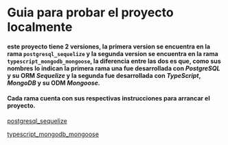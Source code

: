 # Guia para probar el proyecto localmente

#### este proyecto tiene 2 versiones, la primera version se encuentra en la rama `postgresql_sequelize` y la segunda version se encuentra en la rama `typescript_mongodb_mongoose`, la diferencia entre las dos es que, como sus nombres lo indican la primera rama una fue desarrollada con _PostgreSQL_ y su ORM _Sequelize_ y la segunda fue desarrollada con _TypeScript_, _MongoDB_ y su ODM _Mongoose._

#### Cada rama cuenta con sus respectivas instrucciones para arrancar el proyecto.

[postgresql_sequelize](https://github.com/Calvinuhh/prueba_tecnica_comics/tree/postgresql_sequelize)

[typescript_mongodb_mongoose](https://github.com/Calvinuhh/prueba_tecnica_comics/tree/typescript_mongodb_mongoose)
